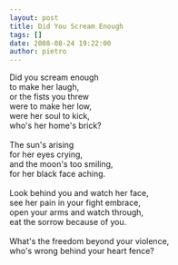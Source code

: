 ```yaml
---
layout: post
title: Did You Scream Enough
tags: []
date: 2008-08-24 19:22:00
author: pietro
---
```

Did you scream enough<br/>to make her laugh,<br/>or the fists you threw<br/>were to make her low,<br/>were her soul to kick,<br/>who's her home's brick?<br/><br/>The sun's arising<br/>for her eyes crying,<br/>and the moon's too smiling,<br/>for her black face aching.<br/><br/>Look behind you and watch her face,<br/>see her pain in your fight embrace,<br/>open your arms and watch through,<br/>eat the sorrow because of you.<br/><br/>What's the freedom beyond your violence,<br/>who's wrong behind your heart fence?
